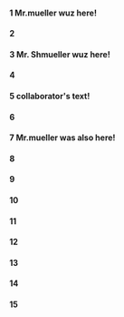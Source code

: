 #### 1 Mr.mueller wuz here!
#### 2
#### 3 Mr. Shmueller wuz here!
#### 4
#### 5 collaborator's text!
#### 6
#### 7 Mr.mueller was also here!
#### 8
#### 9
#### 10
#### 11
#### 12
#### 13
#### 14
#### 15